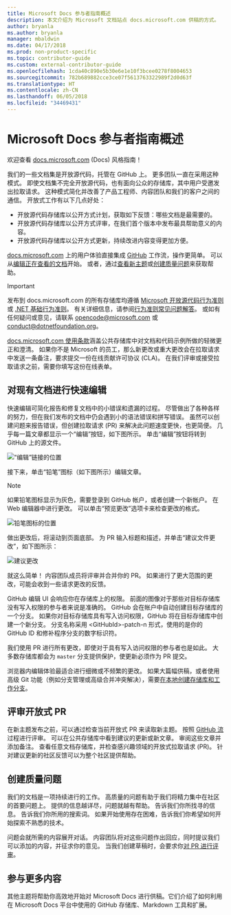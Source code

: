 ```yaml
---
title: Microsoft Docs 参与者指南概述
description: 本文介绍为 Microsoft 文档站点 docs.microsoft.com 供稿的方式。
author: bryanla
ms.author: bryanla
manager: mbaldwin
ms.date: 04/17/2018
ms.prod: non-product-specific
ms.topic: contributor-guide
ms.custom: external-contributor-guide
ms.openlocfilehash: 1cda40c890e5b30e6e1e10f3bcee0278f8004653
ms.sourcegitcommit: 782b689882cce3ce07f5613763322989f2d0d63f
ms.translationtype: HT
ms.contentlocale: zh-CN
ms.lasthandoff: 06/05/2018
ms.locfileid: "34469431"
---
```

# <a name="microsoft-docs-contributor-guide-overview"></a>Microsoft Docs 参与者指南概述

欢迎查看 [docs.microsoft.com](https://docs.microsoft.com) (Docs) 风格指南！

我们的一些文档集是开放源代码，托管在 GitHub 上。 更多团队一直在采用这种模式。 即使文档集不完全开放源代码，也有面向公众的存储库，其中用户受邀发出拉取请求。 这种模式简化并改善了产品工程师、内容团队和我们的客户之间的通信。 开放式工作有以下几点好处：

- 开放源代码存储库以公开方式计划，获取如下反馈：哪些文档是最需要的。
- 开放源代码存储库以公开方式评审，在我们首个版本中发布最具帮助意义的内容。
- 开放源代码存储库以公开方式更新，持续改进内容变得更加方便。

[docs.microsoft.com](https://docs.microsoft.com) 上的用户体验直接集成 [GitHub](https://github.com) 工作流，操作更简单。 可以从[编辑正在查看的文档](#quick-edits-to-existing-documents)开始。 或者，通过[查看新主题](#review-open-prs)或[创建质量问题](#create-quality-issues)来获取帮助。

> [!IMPORTANT]
> 发布到 docs.microsoft.com 的所有存储库均遵循 [Microsoft 开放源代码行为准则](https://opensource.microsoft.com/codeofconduct/)或 [.NET 基础行为准则](https://dotnetfoundation.org/code-of-conduct)。 有关详细信息，请参阅[行为准则常见问题解答](https://opensource.microsoft.com/codeofconduct/faq/)。 或如有任何疑问或意见，请联系 [opencode@microsoft.com](mailto:opencode@microsoft.com) 或 [conduct@dotnetfoundation.org](mailto:conduct@dotnetfoundation.org)。<br>
>
> [docs.microsoft.com 使用条款](https://docs.microsoft.com/legal/termsofuse)涵盖公共存储库中对文档和代码示例所做的轻微更正和澄清。 如果你不是 Microsoft 的员工，那么新更改或重大更改会在拉取请求中发送一条备注，要求提交一份在线贡献许可协议 (CLA)。 在我们评审或接受拉取请求之前，需要你填写这份在线表单。

## <a name="quick-edits-to-existing-documents"></a>对现有文档进行快速编辑

快速编辑可简化报告和修复文档中的小错误和遗漏的过程。 尽管做出了各种各样的努力，但在我们发布的文档中仍会遇到小的语法错误和拼写错误。 虽然可以创建问题来报告错误，但创建拉取请求 (PR) 来解决此问题速度更快，也更简便。 几乎每一篇文章都显示一个“编辑”按钮，如下图所示。 单击“编辑”按钮将转到 GitHub 上的源文件。

![“编辑”链接的位置](./media/index/edit-article.png)

接下来，单击“铅笔”图标（如下图所示）编辑文章。

> [!NOTE]
> 如果铅笔图标显示为灰色，需要登录到 GitHub 帐户，或者创建一个新帐户。 在 Web 编辑器中进行更改。 可以单击“预览更改”选项卡来检查更改的格式。

![铅笔图标的位置](./media/index/editicon.png)

做出更改后，将滚动到页面底部。 为 PR 输入标题和描述，并单击“建议文件更改”，如下图所示：

![建议更改](./media/index/submit-pull-request.png)

就这么简单！ 内容团队成员将评审并合并你的 PR。 如果进行了更大范围的更改，可能会收到一些请求更改的反馈。

GitHub 编辑 UI 会响应你在存储库上的权限。 前面的图像对于那些对目标存储库没有写入权限的参与者来说是准确的。 GitHub 会在帐户中自动创建目标存储库的一个分支。 如果你对目标存储库具有写入访问权限，GitHub 将在目标存储库中创建一个新分支。 分支名称采用 \<GitHubId\>-patch-n 形式，使用的是你的 GitHub ID 和修补程序分支的数字标识符。

我们使用 PR 进行所有更改，即使对于具有写入访问权限的参与者也是如此。 大多数存储库都会为 `master` 分支提供保护，使更新必须作为 PR 提交。

浏览器内编辑体验最适合进行细微或不频繁的更改。 如果大篇幅供稿，或者使用高级 Git 功能（例如分支管理或高级合并冲突解决），需要[在本地创建存储库和工作分支](how-to-write-workflows-major.md)。

## <a name="review-open-prs"></a>评审开放式 PR

在新主题发布之前，可以通过检查当前开放式 PR 来读取新主题。 按照 [GitHub 流](https://guides.github.com/introduction/flow/)过程进行评审。 可以在公共存储库中看到建议的更新或新文章。 审阅这些文章并添加备注。 查看任意文档存储库，并检查感兴趣领域的开放式拉取请求 (PR)。 针对建议更新的社区反馈可以为整个社区提供帮助。

## <a name="create-quality-issues"></a>创建质量问题

我们的文档是一项持续进行的工作。 高质量的问题有助于我们将精力集中在社区的首要问题上。 提供的信息越详尽，问题就越有帮助。 告诉我们你所找寻的信息。 告诉我们你所用的搜索词。 如果开始使用存在困难，告诉我们你希望如何开始探索不熟悉的技术。

问题会就所需的内容展开对话。 内容团队将对这些问题作出回应，同时提议我们可以添加的内容，并征求你的意见。 当我们创建草稿时，会要求你[对 PR 进行评审](#review-open-prs)。

## <a name="get-more-involved"></a>参与更多内容

其他主题将帮助你高效地开始对 Microsoft Docs 进行供稿。它们介绍了如何利用在 Microsoft Docs 平台中使用的 GitHub 存储库、Markdown 工具和扩展。
